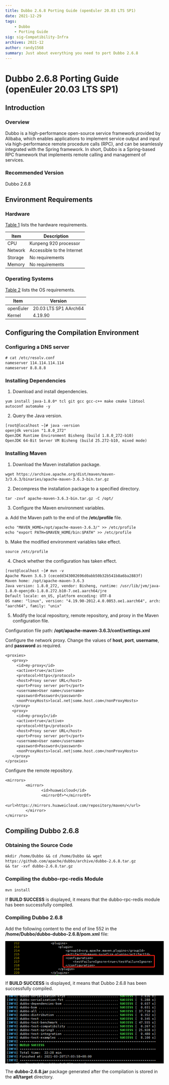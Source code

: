 ```yaml
---
title: Dubbo 2.6.8 Porting Guide (openEuler 20.03 LTS SP1)
date: 2021-12-29
tags: 
    - Dubbo
    - Porting Guide
sig: sig-Compatibility-Infra
archives: 2021-12
author: randy1568
summary: Just about everything you need to port Dubbo 2.6.8
---
```


#  Dubbo 2.6.8 Porting Guide (openEuler 20.03 LTS SP1)

## Introduction

### Overview

Dubbo is a high-performance open-source service framework provided by Alibaba, which enables applications to implement service output and input via high-performance remote procedure calls (RPC), and can be seamlessly integrated with the Spring framework. In short, Dubbo is a Spring-based RPC framework that implements remote calling and management of services.



### Recommended Version

Dubbo 2.6.8



## Environment Requirements



### Hardware

[Table 1](https://support.huaweicloud.com/intl/en-us/prtg-dubbo-kunpengwebs/kunpengdubbo268_02_0002.html) lists the hardware requirements.

| Item| Description         |
| ---- | ------------- |
| CPU  | Kunpeng 920 processor|
| Network| Accessible to the Internet   |
| Storage| No requirements       |
| Memory| No requirements       |



### Operating Systems

[Table 2](https://support.huaweicloud.com/intl/en-us/prtg-dubbo-kunpengwebs/kunpengdubbo268_02_0002.html) lists the OS requirements.

| Item     | Version                 |
| --------- | --------------------- |
| openEuler | 20.03 LTS SP1 AArch64|
| Kernel    | 4.19.90               |



## Configuring the Compilation Environment

### Configuring a DNS server

```
# cat /etc/resolv.conf 
nameserver 114.114.114.114
nameserver 8.8.8.8
```



### Installing Dependencies

1. Download and install dependencies.

```
yum install java-1.8.0* tcl git gcc gcc-c++ make cmake libtool autoconf automake -y
```



2. Query the Java version.

```
[root@localhost ~]# java -version
openjdk version "1.8.0_272"
OpenJDK Runtime Environment Bisheng (build 1.8.0_272-b10)
OpenJDK 64-Bit Server VM Bisheng (build 25.272-b10, mixed mode)

```



### Installing Maven



1. Download the Maven installation package.

```
wget https://archive.apache.org/dist/maven/maven-3/3.6.3/binaries/apache-maven-3.6.3-bin.tar.gz
```



2. Decompress the installation package to a specified directory.

```
tar -zxvf apache-maven-3.6.3-bin.tar.gz -C /opt/
```



3. Configure the Maven environment variables.

a. Add the Maven path to the end of the **/etc/profile** file.

```
echo "MAVEN_HOME=/opt/apache-maven-3.6.3/" >> /etc/profile
echo "export PATH=$MAVEN_HOME/bin:$PATH" >> /etc/profile
```



b. Make the modified environment variables take effect.

```
source /etc/profile
```



4. Check whether the configuration has taken effect.

```
[root@localhost ~]# mvn -v
Apache Maven 3.6.3 (cecedd343002696d0abb50b32b541b8a6ba2883f)
Maven home: /opt/apache-maven-3.6.3
Java version: 1.8.0_272, vendor: Bisheng, runtime: /usr/lib/jvm/java-1.8.0-openjdk-1.8.0.272.b10-7.oe1.aarch64/jre
Default locale: en_US, platform encoding: UTF-8
OS name: "linux", version: "4.19.90-2012.4.0.0053.oe1.aarch64", arch: "aarch64", family: "unix"

```



5. Modify the local repository, remote repository, and proxy in the Maven configuration file.

Configuration file path: **/opt/apache-maven-3.6.3/conf/settings.xml**

Configure the network proxy. Change the values of **host**, **port**, **username**, and **password** as required.

```
<proxies>
   <proxy>
     <id>my-proxy</id>
     <active>true</active>
     <protocol>https</protocol>
     <host>Proxy server URL</host>
     <port>Proxy server port</port>
     <username>User name</username>
     <password>Password</password>
     <nonProxyHosts>local.net|some.host.com</nonProxyHosts>
   </proxy>
   <proxy>
     <id>my-proxy1</id>
     <active>true</active>
     <protocol>http</protocol>
     <host>Proxy server URL</host>
     <port>Proxy server port</port>
     <username>User name</username>
     <password>Password</password>
     <nonProxyHosts>local.net|some.host.com</nonProxyHosts>
   </proxy>
</proxies>
```

Configure the remote repository.

```
<mirrors>
         <mirror>
                <id>huaweicloud</id>
                <mirrorOf>*</mirrorOf>
                <url>https://mirrors.huaweicloud.com/repository/maven/</url>
         </mirror>
</mirrors>
```



## Compiling Dubbo 2.6.8



### Obtaining the Source Code

```
mkdir /home/Dubbo && cd /home/Dubbo && wget https://github.com/apache/dubbo/archive/dubbo-2.6.8.tar.gz
&& tar -xvf dubbo-2.6.8.tar.gz
```



### Compiling the dubbo-rpc-redis Module

```
mvn install
```

If **BUILD SUCCESS** is displayed, it means that the dubbo-rpc-redis module has been successfully compiled.



### Compiling Dubbo 2.6.8

  Add the following content to the end of line 552 in the **/home/Dubbo/dubbo-dubbo-2.6.8/pom.xml** file:

<img src="./image/Dubbo-1.png">


If **BUILD SUCCESS** is displayed, it means that Dubbo 2.6.8 has been successfully compiled.

<img src="./image/Dubbo-2.png">



The **dubbo-2.6.8.jar** package generated after the compilation is stored in the **all/target** directory.
